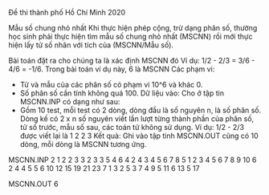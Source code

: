 Đề thi thành phố Hồ Chí Minh 2020

Mẫu số chung nhỏ nhất
Khi thực hiện phép cộng, trừ dạng phân số, thường học sinh phải thực hiện tìm mẫu số chung nhỏ nhất (MSCNN) rồi mới thực hiện lấy tử số nhân với tích của (MSCNN/Mẫu số).

Bài toán đặt ra cho chúng ta là xác định MSCNN đó
Ví dụ:
1/2 - 2/3 = 3/6 - 4/6 = -1/6.
Trong bài toán ví dụ này, 6 là MSCNN
Các phạm vi:
+ Tử và mẫu của các phân số có phạm vi 10^6 và khác 0.
+ Số phân số cần tính không quá 100.
Dữ liệu vào:
Cho ở tập tin MSCNN.INP có dạng như sau:
+ Gồm 10 test, mỗi test có 2 dòng, dòng đầu là số nguyên n, là số phân số. Dòng kế có 2 x n số nguyên viết lần lượt từng thành phần của phân số, tử số trước, mẫu số sau, các toán tử không sử dụng. Ví dụ:
1/2 - 2/3 được viết lại là 1 2 2 3
Kết quả:
Ghi vào tập tinh MSCNN.OUT cũng có 10 dòng, mỗi dòng là MSCNN tương ứng.

MSCNN.INP
2
1 2 2 3
3
2 3 3 5 4 6
4
2 4 3 4 5 6 7 8
5 
1 2 3 4 5 6 7 8 9 10
6
2 4 4 5 5 6 10 12 15 19 21 23
7
1 3 2 5 3 7 4 9 5 11 6 13 5 17

MSCNN.OUT
6
